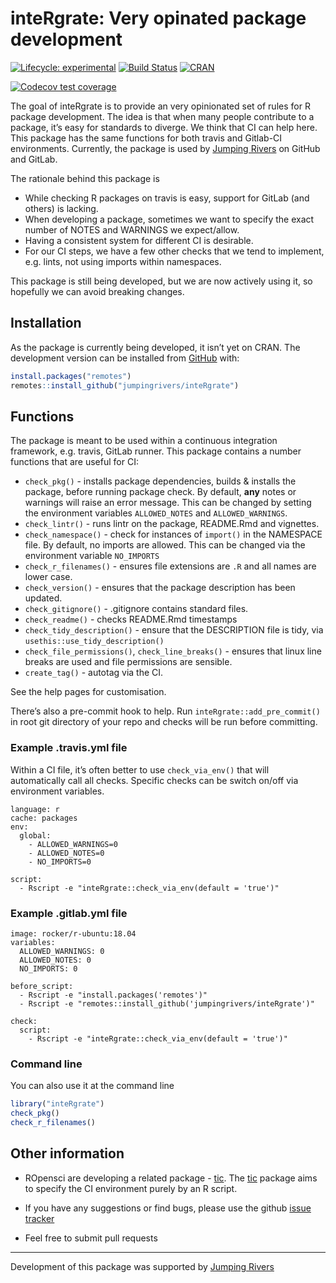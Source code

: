
<!-- README.md is generated from README.Rmd. Please edit that file -->

# inteRgrate: Very opinated package development

<!-- badges: start -->

[![Lifecycle:
experimental](https://img.shields.io/badge/lifecycle-experimental-orange.svg)](https://www.tidyverse.org/lifecycle/#experimental)
[![Build
Status](https://travis-ci.org/jumpingrivers/inteRgrate.png?branch=master,dev)](https://travis-ci.org/jumpingrivers/inteRgrate)
[![CRAN](http://www.r-pkg.org/badges/version/inteRgrate)](https://cran.r-project.org/package=inteRgrate)
<!-- [![codecov.io](https://codecov.io/github/csgillespie/poweRlaw/coverage.svg?branch=master)](https://codecov.io/github/csgillespie/poweRlaw?branch=master) -->
<!-- [![Downloads](http://cranlogs.r-pkg.org/badges/poweRlaw?color=brightgreen)](https://cran.r-project.org/package=poweRlaw) -->

[![Codecov test
coverage](https://codecov.io/gh/jumpingrivers/inteRgrate/branch/master/graph/badge.svg)](https://codecov.io/gh/jumpingrivers/inteRgrate?branch=master)
<!-- badges: end -->

The goal of inteRgrate is to provide an very opinionated set of rules
for R package development. The idea is that when many people contribute
to a package, it’s easy for standards to diverge. We think that CI can
help here. This package has the same functions for both travis and
Gitlab-CI environments. Currently, the package is used by [Jumping
Rivers](https://www.jumpingrivers.com) on GitHub and GitLab.

The rationale behind this package is

  - While checking R packages on travis is easy, support for GitLab (and
    others) is lacking.
  - When developing a package, sometimes we want to specify the exact
    number of NOTES and WARNINGS we expect/allow.
  - Having a consistent system for different CI is desirable.
  - For our CI steps, we have a few other checks that we tend to
    implement, e.g. lints, not using imports within namespaces.

This package is still being developed, but we are now actively using it,
so hopefully we can avoid breaking changes.

## Installation

As the package is currently being developed, it isn’t yet on CRAN. The
development version can be installed from [GitHub](https://github.com/)
with:

``` r
install.packages("remotes")
remotes::install_github("jumpingrivers/inteRgrate")
```

## Functions

The package is meant to be used within a continuous integration
framework, e.g. travis, GitLab runner. This package contains a number
functions that are useful for CI:

  - `check_pkg()` - installs package dependencies, builds & installs the
    package, before running package check. By default, **any** notes or
    warnings will raise an error message. This can be changed by setting
    the environment variables `ALLOWED_NOTES` and `ALLOWED_WARNINGS`.
  - `check_lintr()` - runs lintr on the package, README.Rmd and
    vignettes.
  - `check_namespace()` - check for instances of `import()` in the
    NAMESPACE file. By default, no imports are allowed. This can be
    changed via the environment variable `NO_IMPORTS`
  - `check_r_filenames()` - ensures file extensions are `.R` and all
    names are lower case.
  - `check_version()` - ensures that the package description has been
    updated.
  - `check_gitignore()` - .gitignore contains standard files.
  - `check_readme()` - checks README.Rmd timestamps
  - `check_tidy_description()` - ensure that the DESCRIPTION file is
    tidy, via `usethis::use_tidy_description()`
  - `check_file_permissions()`, `check_line_breaks()` - ensures that
    linux line breaks are used and file permissions are sensible.
  - `create_tag()` - autotag via the CI.

See the help pages for customisation.

There’s also a pre-commit hook to help. Run
`inteRgrate::add_pre_commit()` in root git directory of your repo and
checks will be run before committing.

### Example .travis.yml file

Within a CI file, it’s often better to use `check_via_env()` that will
automatically call all checks. Specific checks can be switch on/off via
environment variables.

    language: r
    cache: packages
    env:
      global:
        - ALLOWED_WARNINGS=0
        - ALLOWED_NOTES=0
        - NO_IMPORTS=0
    
    script:
      - Rscript -e "inteRgrate::check_via_env(default = 'true')"

### Example .gitlab.yml file

    image: rocker/r-ubuntu:18.04
    variables:
      ALLOWED_WARNINGS: 0
      ALLOWED_NOTES: 0
      NO_IMPORTS: 0
    
    before_script:
      - Rscript -e "install.packages('remotes')"
      - Rscript -e "remotes::install_github('jumpingrivers/inteRgrate')"
    
    check:
      script:
        - Rscript -e "inteRgrate::check_via_env(default = 'true')"

### Command line

You can also use it at the command line

``` r
library("inteRgrate")
check_pkg()
check_r_filenames()
```

## Other information

  - ROpensci are developing a related package -
    [tic](https://github.com/ropenscilabs/tic). The
    [tic](https://github.com/ropenscilabs/tic) package aims to specify
    the CI environment purely by an R script.

  - If you have any suggestions or find bugs, please use the github
    [issue tracker](https://github.com/jumpingrivers/inteRgrate/issues)

  - Feel free to submit pull requests

-----

Development of this package was supported by [Jumping
Rivers](https://www.jumpingrivers.com)
